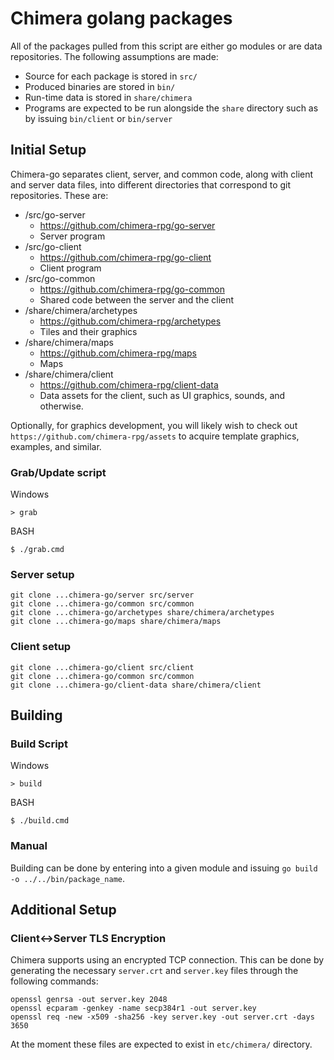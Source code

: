 # Chimera golang packages

All of the packages pulled from this script are either go modules or are data repositories. The following assumptions are made:

  * Source for each package is stored in `src/`
  * Produced binaries are stored in `bin/`
  * Run-time data is stored in `share/chimera`
  * Programs are expected to be run alongside the `share` directory such as by issuing `bin/client` or `bin/server`

## Initial Setup
Chimera-go separates client, server, and common code, along with client and server data files, into different directories that correspond to git repositories. These are:

  * /src/go-server
    * https://github.com/chimera-rpg/go-server
    * Server program
  * /src/go-client
    * https://github.com/chimera-rpg/go-client
    * Client program
  * /src/go-common
    * https://github.com/chimera-rpg/go-common
    * Shared code between the server and the client
  * /share/chimera/archetypes
    * https://github.com/chimera-rpg/archetypes
    * Tiles and their graphics
  * /share/chimera/maps
    * https://github.com/chimera-rpg/maps
    * Maps
  * /share/chimera/client
    * https://github.com/chimera-rpg/client-data
    * Data assets for the client, such as UI graphics, sounds, and otherwise.

Optionally, for graphics development, you will likely wish to check out `https://github.com/chimera-rpg/assets` to acquire template graphics, examples, and similar.

### Grab/Update script

Windows
```
> grab
```

BASH
```
$ ./grab.cmd
```

### Server setup

    git clone ...chimera-go/server src/server
    git clone ...chimera-go/common src/common
    git clone ...chimera-go/archetypes share/chimera/archetypes
    git clone ...chimera-go/maps share/chimera/maps

### Client setup

    git clone ...chimera-go/client src/client
    git clone ...chimera-go/common src/common
    git clone ...chimera-go/client-data share/chimera/client

## Building

### Build Script
Windows
```
> build
```

BASH
```
$ ./build.cmd
```

### Manual
Building can be done by entering into a given module and issuing `go build -o ../../bin/package_name`.

## Additional Setup
### Client<->Server TLS Encryption
Chimera supports using an encrypted TCP connection. This can be done by generating the necessary `server.crt` and `server.key` files through the following commands:

```
openssl genrsa -out server.key 2048
openssl ecparam -genkey -name secp384r1 -out server.key
openssl req -new -x509 -sha256 -key server.key -out server.crt -days 3650
```

At the moment these files are expected to exist in `etc/chimera/` directory.
